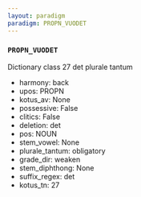 ```yaml
---
layout: paradigm
paradigm: PROPN_VUODET
---
```

### ` PROPN_VUODET `

Dictionary class 27 det plurale tantum
* harmony: back
* upos: PROPN
* kotus_av: None
* possessive: False
* clitics: False
* deletion: det
* pos: NOUN
* stem_vowel: None
* plurale_tantum: obligatory
* grade_dir: weaken
* stem_diphthong: None
* suffix_regex: det
* kotus_tn: 27
